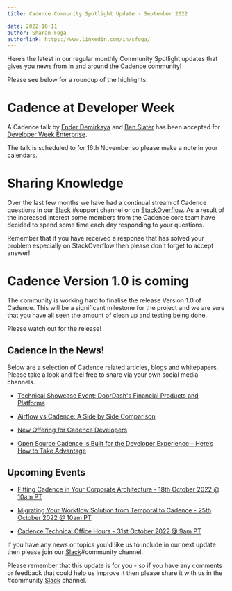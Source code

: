 ```yaml
---
title: Cadence Community Spotlight Update - September 2022

date: 2022-10-11
author: Sharan Foga
authorlink: https://www.linkedin.com/in/sfoga/
---
```


Here’s the latest in our regular monthly Community Spotlight updates that gives you news from in and around the Cadence community!

Please see below for a roundup of the highlights:

# Cadence at Developer Week

A Cadence talk by [Ender Demirkaya](https://www.linkedin.com/in/enderdemirkaya/) and [Ben Slater](https://www.linkedin.com/in/ben-slater-2720562/) has been accepted for [Developer Week Enterprise](https://www.developerweek.com/global/conference/enterprise/).

The talk is scheduled to for 16th November so please make a note in your calendars.

# Sharing Knowledge

Over the last few months we have had a continual stream of Cadence questions in our [Slack](http://t.uber.com/cadence-slack) #support channel or on [StackOverflow](https://stackoverflow.com/questions/tagged/cadence-workflow). As a result of the increased interest some members from the Cadence core team have decided to spend some time each day responding to your questions.

Remember that if you have received a response that has solved your problem especially on StackOverflow then please don't forget to accept answer!

# Cadence Version 1.0 is coming

The community is working hard to finalise the release Version 1.0 of Cadence. This will be a significant milestone for the project and we are sure that you have all seen the amount of clean up and testing being done.

Please watch out for the release!


## Cadence in the News!

Below are a selection of Cadence related articles, blogs and whitepapers. Please take a look and feel free to share via your own social media channels.

- [Technical Showcase Event: DoorDash's Financial Products and Platforms
](https://www.youtube.com/watch?v=uNwbdQyLpns)

- [Airflow vs Cadence: A Side by Side Comparison](https://www.instaclustr.com/blog/airflow-vs-cadence-a-side-to-side-comparison/)

- [New Offering for Cadence Developers](https://www.instaclustr.com/blog/new-instaclustr-offering-for-cadence-developers/)

- [Open Source Cadence Is Built for the Developer Experience – Here’s How to Take Advantage](https://devm.io/open-source/open-source-cadence)

## Upcoming Events

- [Fitting Cadence in Your Corporate Architecture - 18th October 2022 @ 10am PT](https://info.instaclustr.com/webinar-fitting-cadence-in-corporate-architecture.html)

- [Migrating Your Workflow Solution from Temporal to Cadence - 25th October 2022 @ 10am PT](https://info.instaclustr.com/webinar-fitting-cadence-in-corporate-architecture.html)

- [Cadence Technical Office Hours - 31st October 2022 @ 9am PT](https://calendar.google.com/calendar/u/0/embed?src=e6r40gp3c2r01054id7e99dlac@group.calendar.google.com&ctz=America/Los_Angeles)


If you have any news or topics you'd like us to include in our next update then please join our [Slack](http://t.uber.com/cadence-slack)#community channel.

Please remember that this update is for you - so if you have any comments or feedback that could help us improve it then please share it with us in the #community [Slack](http://t.uber.com/cadence-slack) channel.
